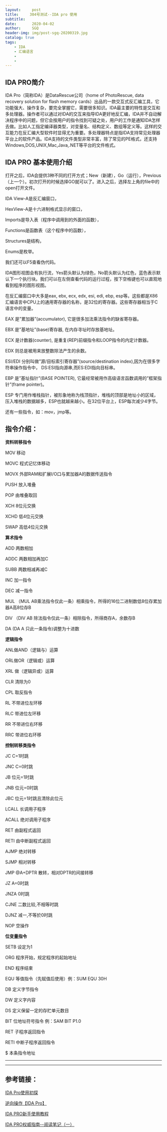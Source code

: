 ```yaml
---
layout:     post
title:     304号测试--IDA pro 使用
subtitle:   
date:       2020-04-02
author:     SGQ
header-img: img/post-sgq-20200319.jpg
catalog: true
tags:
    - IDA
    - 汇编语言
    - 
    - 
---
```




## IDA PRO简介


   IDA Pro（简称IDA）是DataRescue公司（home of PhotoRescue, data recovery solution for flash memory   cards）出品的一款交互式反汇编工具，它功能强大、操作复杂，要完全掌握它，需要很多知识。IDA最主要的特性是交互和多处理器。操作者可以通过对IDA的交互来指导IDA更好地反汇编，IDA并不自动解决程序中的问题，但它会按用户的指令找到可疑之处，用户的工作是通知IDA怎样去做。比如人工指定编译器类型，对变量名、结构定义、数组等定义等。这样的交互能力在反汇编大型软件时显得尤为重要。多处理器特点是指IDA支持常见处理器平台上的软件产品。IDA支持的文件类型非常丰富，除了常见的PE格式，还支持Windows,DOS,UNIX,Mac,Java,.NET等平台的文件格式。


## IDA PRO 基本使用介绍

打开之后，IDA会提供3种不同的打开方式；New（新建），Go（运行），Previous（上一个）。初次打开的时候选择GO就可以了。进入之后，选择左上角的file中的open打开文件。

IDA View-A是反汇编窗口，

HexView-A是十六进制格式显示的窗口，

Imports是导入表（程序中调用到的外面的函数），

Functions是函数表（这个程序中的函数），

Structures是结构，

Enums是枚举。

我们还可以F5查看伪代码。

IDA图形视图会有执行流，Yes箭头默认为绿色，No箭头默认为红色，蓝色表示默认下一个执行块。我们可以在左侧查看代码的运行过程，按下空格键也可以直观地看到程序的图形视图。


在反汇编窗口中大多是eax, ebx, ecx, edx, esi, edi, ebp, esp等。这些都是X86 汇编语言中CPU上的通用寄存器的名称，是32位的寄存器。这些寄存器相当于C语言中的变量。

EAX 是”累加器”(accumulator), 它是很多加法乘法指令的缺省寄存器。

EBX 是”基地址”(base)寄存器, 在内存寻址时存放基地址。

ECX 是计数器(counter), 是重复(REP)前缀指令和LOOP指令的内定计数器。

EDX 则总是被用来放整数除法产生的余数。

ESI/EDI 分别叫做”源/目标索引寄存器”(source/destination index),因为在很多字符串操作指令中， DS:ESI指向源串,而ES:EDI指向目标串。

EBP 是”基址指针”(BASE POINTER), 它最经常被用作高级语言函数调用的”框架指针”(frame pointer)。

ESP 专门用作堆栈指针，被形象地称为栈顶指针，堆栈的顶部是地址小的区域，压入堆栈的数据越多，ESP也就越来越小。在32位平台上，ESP每次减少4字节。

还有一些指令，如：mov，jmp等。



## 指令介绍：

**资料转移指令**

MOV 移动

MOVC 程式记忆体移动

MOVX 外部RAM和扩展I/O口与累加器A的数据传送指令

PUSH 放入堆叠

POP 由堆叠取回

XCH 8位元交换

XCHD 低4位元交换

SWAP 高低4位元交换



**算术指令**

ADD 两数相加

ADDC 两数相加再加C

SUBB 两数相减再减C

INC 加一指令

DEC 减一指令

MUL （MUL AB乘法指令仅此一条）相乘指令，所得的16位二进制数低8位存累加器A高8位存B

DIV （DIV AB 除法指令仅此一条）相除指令，所得商存A，余数存B

DA (DA A 只此一条指令)调整为十进数



**逻辑指令**

ANL做AND（逻辑与）运算

ORL做OR（逻辑或）运算

XRL 做（逻辑异或）运算

CLR 清除为0

CPL 取反指令

RL 不带进位左环移

RLC 带进位左环移

RR 不带进位右环移

RRC 带进位右环移



**控制转移类指令**

JC C=1时跳

JNC C=0时跳

JB 位元=1时跳

JNB 位元=0时跳

JBC 位元=1时跳且清除此位元

LCALL 长调用子程序

ACALL 绝对调用子程序

RET 由副程式返回

RETI 由中断副程式返回

AJMP 绝对转移

SJMP 相对转移

JMP @A+DPTR 散转，相对DPTR的间接转移

JZ A=0时跳

JNZA 0时跳

CJNE 二数比较,不相等时跳

DJNZ 减一,不等於0时跳

NOP 空操作



**位变量指令**

SETB 设定为1

ORG 程序开始，规定程序的起始地址

END 程序结束

EQU 等值指令（先赋值后使用）例：SUM EQU 30H

DB 定义字节指令

DW 定义字内容

DS 定义保留一定的存贮单元数目

BIT 位地址符号指令 例：SAM BIT P1.0

RET 子程序返回指令

RETI 中断子程序返回指令

$ 本条指令地址


***
***
## 参考链接：

[IDA Pro使用初探](https://blog.csdn.net/whatiwhere/article/details/81610539)

[逆向操作【IDA Pro】](https://www.jianshu.com/p/d425140c6561)

[IDA PRO新手使用教程](https://zhuanlan.zhihu.com/p/82177268 )

[IDA PRO权威指南--阅读笔记（一）](https://www.jianshu.com/p/95e4733842f1)







